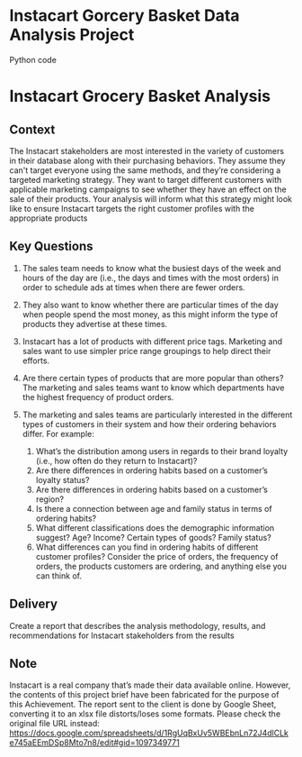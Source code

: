 # Instacart Gorcery Basket Data Analysis Project
Python code
# Instacart Grocery Basket Analysis 
## Context
The Instacart stakeholders are most interested in the variety of customers in their database along with their purchasing behaviors. They assume they can't target everyone using the same methods, and they’re considering a targeted marketing strategy. They want to target different customers with applicable marketing campaigns to see whether they have an effect on the sale of their products. Your analysis will inform what this strategy might look like to ensure Instacart targets the right customer profiles with the appropriate products
## Key Questions
1. The sales team needs to know what the busiest days of the week and hours of the day are (i.e., the days and times with the most orders) in order to schedule ads at times when there are fewer orders. 

2. They also want to know whether there are particular times of the day when people spend the most money, as this might inform the type of products they advertise at these times. 

3. Instacart has a lot of products with different price tags. Marketing and sales want to use simpler price range groupings to help direct their efforts. 

4. Are there certain types of products that are more popular than others? The marketing and sales teams want to know which departments have the highest frequency of product orders. 

5. The marketing and sales teams are particularly interested in the different types of customers in their system and how their ordering behaviors differ. For example: 
   1) What’s the distribution among users in regards to their brand loyalty (i.e., how often do they return to Instacart)? 
   2) Are there differences in ordering habits based on a customer’s loyalty status?
   3) Are there differences in ordering habits based on a customer’s region? 
   4) Is there a connection between age and family status in terms of ordering habits? 
   5) What different classifications does the demographic information suggest? Age? Income? Certain types of goods? Family status? 
   6) What differences can you find in ordering habits of different customer profiles? Consider the price of orders, the frequency of orders, the products customers are ordering, and anything else you can think of. 

## Delivery
Create a report that describes the analysis methodology, results, and recommendations for Instacart stakeholders from the results
## Note
Instacart is a real company that’s made their data available online. However, the contents of this project brief have been fabricated for the purpose of this Achievement.
The report sent to the client is done by Google Sheet, converting it to an xlsx file distorts/loses some formats. Please check the original file URL instead: https://docs.google.com/spreadsheets/d/1RgUqBxUv5WBEbnLn72J4dlCLke745aEEmDSp8Mto7n8/edit#gid=1097349771
